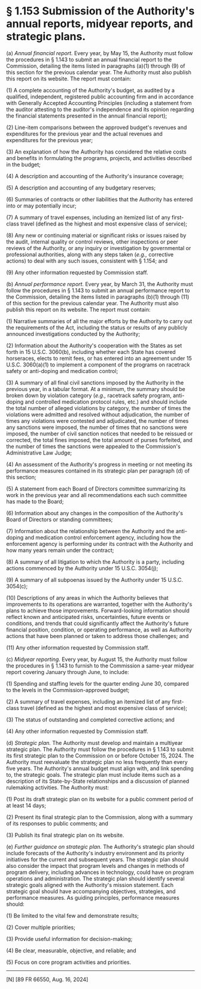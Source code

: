 # § 1.153   Submission of the Authority's annual reports, midyear reports, and strategic plans.

(a) *Annual financial report.* Every year, by May 15, the Authority must follow the procedures in § 1.143 to submit an annual financial report to the Commission, detailing the items listed in paragraphs (a)(1) through (9) of this section for the previous calendar year. The Authority must also publish this report on its website. The report must contain:


(1) A complete accounting of the Authority's budget, as audited by a qualified, independent, registered public accounting firm and in accordance with Generally Accepted Accounting Principles (including a statement from the auditor attesting to the auditor's independence and its opinion regarding the financial statements presented in the annual financial report);


(2) Line-item comparisons between the approved budget's revenues and expenditures for the previous year and the actual revenues and expenditures for the previous year;


(3) An explanation of how the Authority has considered the relative costs and benefits in formulating the programs, projects, and activities described in the budget;


(4) A description and accounting of the Authority's insurance coverage;


(5) A description and accounting of any budgetary reserves;


(6) Summaries of contracts or other liabilities that the Authority has entered into or may potentially incur;


(7) A summary of travel expenses, including an itemized list of any first-class travel (defined as the highest and most expensive class of service);


(8) Any new or continuing material or significant risks or issues raised by the audit, internal quality or control reviews, other inspections or peer reviews of the Authority, or any inquiry or investigation by governmental or professional authorities, along with any steps taken (*e.g.,* corrective actions) to deal with any such issues, consistent with § 1.154; and


(9) Any other information requested by Commission staff.


(b) *Annual performance report.* Every year, by March 31, the Authority must follow the procedures in § 1.143 to submit an annual performance report to the Commission, detailing the items listed in paragraphs (b)(1) through (11) of this section for the previous calendar year. The Authority must also publish this report on its website. The report must contain:


(1) Narrative summaries of all the major efforts by the Authority to carry out the requirements of the Act, including the status or results of any publicly announced investigations conducted by the Authority;


(2) Information about the Authority's cooperation with the States as set forth in 15 U.S.C. 3060(b), including whether each State has covered horseraces, elects to remit fees, or has entered into an agreement under 15 U.S.C. 3060(a)(1) to implement a component of the programs on racetrack safety or anti-doping and medication control;


(3) A summary of all final civil sanctions imposed by the Authority in the previous year, in a tabular format. At a minimum, the summary should be broken down by violation category (*e.g.,* racetrack safety program, anti-doping and controlled medication protocol rules, etc.) and should include the total number of alleged violations by category, the number of times the violations were admitted and resolved without adjudication, the number of times any violations were contested and adjudicated, the number of times any sanctions were imposed, the number of times that no sanctions were imposed, the number of civil sanction notices that needed to be reissued or corrected, the total fines imposed, the total amount of purses forfeited, and the number of times the sanctions were appealed to the Commission's Administrative Law Judge;


(4) An assessment of the Authority's progress in meeting or not meeting its performance measures contained in its strategic plan per paragraph (d) of this section;


(5) A statement from each Board of Directors committee summarizing its work in the previous year and all recommendations each such committee has made to the Board;


(6) Information about any changes in the composition of the Authority's Board of Directors or standing committees;


(7) Information about the relationship between the Authority and the anti-doping and medication control enforcement agency, including how the enforcement agency is performing under its contract with the Authority and how many years remain under the contract;


(8) A summary of all litigation to which the Authority is a party, including actions commenced by the Authority under 15 U.S.C. 3054(j);


(9) A summary of all subpoenas issued by the Authority under 15 U.S.C. 3054(c);


(10) Descriptions of any areas in which the Authority believes that improvements to its operations are warranted, together with the Authority's plans to achieve those improvements. Forward-looking information should reflect known and anticipated risks, uncertainties, future events or conditions, and trends that could significantly affect the Authority's future financial position, condition, or operating performance, as well as Authority actions that have been planned or taken to address those challenges; and


(11) Any other information requested by Commission staff.


(c) *Midyear reporting.* Every year, by August 15, the Authority must follow the procedures in § 1.143 to furnish to the Commission a same-year midyear report covering January through June, to include:


(1) Spending and staffing levels for the quarter ending June 30, compared to the levels in the Commission-approved budget;


(2) A summary of travel expenses, including an itemized list of any first-class travel (defined as the highest and most expensive class of service);


(3) The status of outstanding and completed corrective actions; and


(4) Any other information requested by Commission staff.


(d) *Strategic plan.* The Authority must develop and maintain a multiyear strategic plan. The Authority must follow the procedures in § 1.143 to submit its first strategic plan to the Commission on or before October 15, 2024. The Authority must reevaluate the strategic plan no less frequently than every five years. The Authority's annual budget must align with, and link spending to, the strategic goals. The strategic plan must include items such as a description of its State-by-State relationships and a discussion of planned rulemaking activities. The Authority must:


(1) Post its draft strategic plan on its website for a public comment period of at least 14 days;


(2) Present its final strategic plan to the Commission, along with a summary of its responses to public comments; and


(3) Publish its final strategic plan on its website.


(e) *Further guidance on strategic plan.* The Authority's strategic plan should include forecasts of the Authority's industry environment and its priority initiatives for the current and subsequent years. The strategic plan should also consider the impact that program levels and changes in methods of program delivery, including advances in technology, could have on program operations and administration. The strategic plan should identify several strategic goals aligned with the Authority's mission statement. Each strategic goal should have accompanying objectives, strategies, and performance measures. As guiding principles, performance measures should:


(1) Be limited to the vital few and demonstrate results;


(2) Cover multiple priorities;


(3) Provide useful information for decision-making;


(4) Be clear, measurable, objective, and reliable; and


(5) Focus on core program activities and priorities.





---

[N] [89 FR 66550, Aug. 16, 2024]






